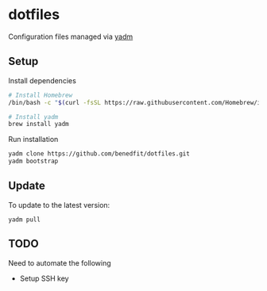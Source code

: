 # dotfiles

Configuration files managed via [yadm](https://yadm.io/)

## Setup

Install dependencies

```sh
# Install Homebrew
/bin/bash -c "$(curl -fsSL https://raw.githubusercontent.com/Homebrew/install/HEAD/install.sh)"

# Install yadm
brew install yadm
```

Run installation

```sh
yadm clone https://github.com/benedfit/dotfiles.git
yadm bootstrap
```

## Update

To update to the latest version:

```
yadm pull
```

## TODO

Need to automate the following

- Setup SSH key
